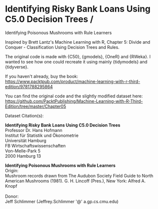# Identifying Risky Bank Loans Using C5.0 Decision Trees /<br>
Identifying Poisonous Mushrooms with Rule Learners

Inspired by Brett Lantz's Machine Learning with R, Chapter 5:
Divide and Conquer - Classification Using Decision Trees and Rules.

The original code is made with {C50}, {gmodels}, {OneR} and {RWeka}. I 
wanted to see how one could recreate it using mainly {tidymodels} and
{tidyverse}.

If you haven't already, buy the book:<br> https://www.packtpub.com/product/machine-learning-with-r-third-edition/9781788295864

You can find the original code and the slightly modified dataset here:<br>
https://github.com/PacktPublishing/Machine-Learning-with-R-Third-Edition/tree/master/Chapter05

Dataset Citation(s):

__Identifying Risky Bank Loans Using C5.0 Decision Trees__<br>
Professor Dr. Hans Hofmann<br>
Institut für Statistik und Ökonometrie<br>
Universität Hamburg<br>
FB Wirtschaftswissenschaften<br>
Von-Melle-Park 5<br>
2000 Hamburg 13

__Identifying Poisonous Mushrooms with Rule Learners__<br>
Origin:<br>
Mushroom records drawn from The Audubon Society Field Guide to North American Mushrooms (1981). G. H. Lincoff (Pres.), New York: Alfred A. Knopf<br>
<br>
Donor:<br>
Jeff Schlimmer (Jeffrey.Schlimmer '@' a.gp.cs.cmu.edu)
